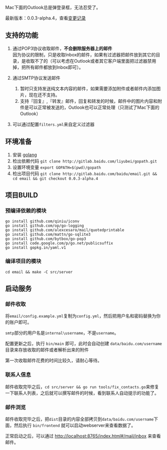 Mac下面的Outlook总是弹登录框，无法忍受了。

最新版本：0.0.3-alpha.4，查看[变更记录](ChangeLog.md)

## 支持的功能

1. 通过POP3协议收取邮件，**不会删除服务器上的邮件**    
   因为协议的限制，只是收取Inbox的邮件，如果有过滤器把邮件放到其它的目录，是收取不了的（可以考虑在Outlook或者其它客户端里面把过滤器禁用掉，把所有邮件都放到Inbox即可）。
2. 通过SMTP协议发送邮件  
   1.  暂时只支持发送纯文本内容的邮件，如果需要添加附件或者邮件内添加图片，现在还不支持。
   2.  支持『回复』,『转发』邮件，回复和转发的时候，邮件中的图片内容和附件是可以正常被发送的，Outlook也可以正常处理（只测试了Mac下面的Outlook）
   
3. 可以通过配置`filters.yml`来自定义过滤器

## 环境准备

1. 安装 [golang](http://golang.org)
2. 检出依赖代码 `git clone http://gitlab.baidu.com/liyubei/gopath.git`
3. 设置环境变量 `export GOPATH=$(pwd)/gopath`
4. 检出项目代码 `git clone http://gitlab.baidu.com/baidu/email.git && cd email && git checkout 0.0.3-alpha.4`

## 项目BUILD

### 预编译依赖的模块

```
go install github.com/qiniu/iconv
go install github.com/op/go-logging
go install github.com/alexcesaro/mail/quotedprintable
go install github.com/mattn/go-sqlite3
go install github.com/bytbox/go-pop3
go install code.google.com/p/go.net/publicsuffix
go install gopkg.in/yaml.v1
```

### 编译项目的模块

```
cd email && make -C src/server
```

## 启动服务

### 邮件收取

将`email/config.example.yml`复制为`config.yml`，然后把用户名和密码替换为你的账户即可。

`smtp`部分的用户名是`internal\username`，不是`username`。

配置更新之后，执行 `bin/main` 即可，此时会自动创建 `data/baidu.com/username` 目录来存放收取的邮件或者解析出来的附件

第一次收取邮件花费的时间比较久，请耐心等待。

### 联系人信息

邮件收取完毕之后，`cd src/server && go run tools/fix_contacts.go`来修复一下联系人列表，之后就可以撰写邮件的时候，看到联系人自动提示的功能了。

### 邮件浏览

邮件收取完毕之后，把`dist`目录的内容全部拷贝到`data/baidu.com/username`下面，然后执行 `bin/frontend` 就可以启动webserver来查看数据了。

正常启动之后，可以通过 <http://localhost:8765/index.html#/mail/inbox> 来查看邮件。
